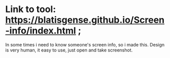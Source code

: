 # Link to tool: https://blatisgense.github.io/Screen-info/index.html ;
 In some times i need to know someone's screen info, so i made this. Design is very human, it easy to use, just open and take screenshot.

